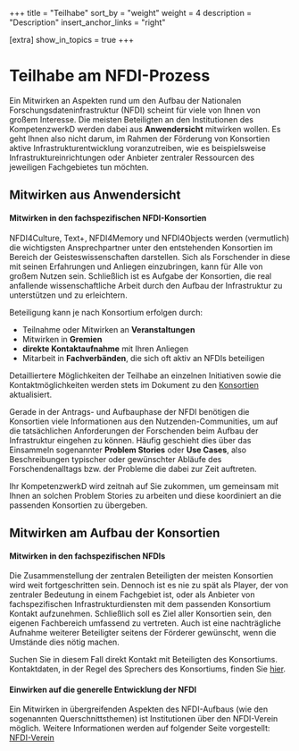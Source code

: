 +++
title = "Teilhabe"
sort_by = "weight"
weight = 4
description = "Description"
insert_anchor_links = "right"

[extra]
show_in_topics = true
+++

# Teilhabe am NFDI-Prozess

Ein Mitwirken an Aspekten rund um den Aufbau der Nationalen Forschungsdateninfrastruktur (NFDI) scheint für viele von Ihnen von großem Interesse. 
Die meisten Beteiligten an den Institutionen des KompetenzwerkD werden dabei aus **Anwendersicht** mitwirken wollen. Es geht Ihnen also nicht darum, im Rahmen der Förderung von Konsortien aktive Infrastrukturentwicklung voranzutreiben, wie es beispielsweise Infrastruktureinrichtungen oder Anbieter zentraler Ressourcen des jeweiligen Fachgebietes tun möchten.

## Mitwirken aus Anwendersicht

#### Mitwirken in den fachspezifischen NFDI-Konsortien
NFDI4Culture, Text+, NFDI4Memory und NFDI4Objects werden (vermutlich) die wichtigsten Ansprechpartner unter den entstehenden Konsortien im Bereich der Geisteswissenschaften darstellen. Sich als Forschender in diese mit seinen Erfahrungen und Anliegen einzubringen, kann für Alle von großem Nutzen sein. Schließlich ist es Aufgabe der Konsortien, die real anfallende wissenschaftliche Arbeit durch den Aufbau der Infrastruktur zu unterstützen und zu erleichtern.

Beteiligung kann je nach Konsortium erfolgen durch:

* Teilnahme oder Mitwirken an **Veranstaltungen**
* Mitwirken in **Gremien**
* **direkte Kontaktaufnahme** mit Ihren Anliegen
* Mitarbeit in **Fachverbänden**, die sich oft aktiv an NFDIs beteiligen

Detailliertere Möglichkeiten der Teilhabe an einzelnen Initiativen sowie die Kontaktmöglichkeiten werden stets im Dokument zu den [Konsortien](@/nfdi/konsortien.md) aktualisiert.

Gerade in der Antrags- und Aufbauphase der NFDI benötigen die Konsortien viele Informationen aus den Nutzenden-Communities, um auf die tatsächlichen Anforderungen der Forschenden beim Aufbau der Infrastruktur eingehen zu können. Häufig geschieht dies über das Einsammeln sogenannter **Problem Stories** oder **Use Cases**, also Beschreibungen typischer oder gewünschter Abläufe des Forschendenalltags bzw. der Probleme die dabei zur Zeit auftreten.

Ihr KompetenzwerkD wird zeitnah auf Sie zukommen, um gemeinsam mit Ihnen an solchen Problem Stories zu arbeiten und diese koordiniert an die passenden Konsortien zu übergeben.

## Mitwirken am Aufbau der Konsortien

#### Mitwirken in den fachspezifischen NFDIs
Die Zusammenstellung der zentralen Beteiligten der meisten Konsortien wird weit fortgeschritten sein. Dennoch ist es nie zu spät als Player, der von zentraler Bedeutung in einem Fachgebiet ist, oder als Anbieter von fachspezifischen Infrastrukturdiensten mit dem passenden Konsortium Kontakt aufzunehmen. Schließlich soll es Ziel aller Konsortien sein, den eigenen Fachbereich umfassend zu vertreten. Auch ist eine nachträgliche Aufnahme weiterer Beteiligter seitens der Förderer gewünscht, wenn die Umstände dies nötig machen.

Suchen Sie in diesem Fall direkt Kontakt mit Beteiligten des Konsortiums. Kontaktdaten, in der Regel des Sprechers des Konsortiums, finden Sie [hier](@/nfdi/konsortien.md).

#### Einwirken auf die generelle Entwicklung der NFDI
Ein Mitwirken in übergreifenden Aspekten des NFDI-Aufbaus (wie den sogenannten Querschnittsthemen) ist Institutionen über den NFDI-Verein möglich. Weitere Informationen werden auf folgender Seite vorgestellt: [NFDI-Verein](@/nfdi/verein.md)
